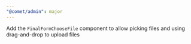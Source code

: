 ```yaml
---
"@comet/admin": major
---
```


Add the `FinalFormChooseFile` component to allow picking files and using drag-and-drop to upload files
